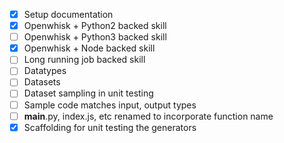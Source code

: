
 - [x] Setup documentation
 - [x] Openwhisk + Python2 backed skill
 - [ ] Openwhisk + Python3 backed skill
 - [x] Openwhisk + Node backed skill
 - [ ] Long running job backed skill
 - [ ] Datatypes
 - [ ] Datasets
 - [ ] Dataset sampling in unit testing
 - [ ] Sample code matches input, output types
 - [ ] __main__.py, index.js, etc renamed to incorporate function name
 - [x] Scaffolding for unit testing the generators
